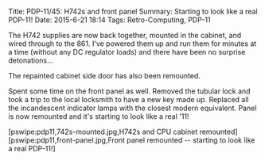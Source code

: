 Title: PDP-11/45: H742s and front panel
Summary: Starting to look like a real PDP-11!
Date: 2015-6-21 18:14
Tags: Retro-Computing, PDP-11

The H742 supplies are now back together, mounted in the cabinet, and wired through to the 861.  I've powered
them up and run them for minutes at a time (without any DC regulator loads) and there have been no surprise
detonations...

The repainted cabinet side door has also been remounted.

Spent some time on the front panel as well.  Removed the tubular lock and took a trip to the local locksmith
to have a new key made up.  Replaced all the incandescent indicator lamps with the closest modern equivalent. 
Panel is now remounted and it's starting to look like a real '11!

[pswipe:pdp11,742s-mounted.jpg,H742s and CPU cabinet remounted]
[pswipe:pdp11,front-panel.jpg,Front panel remounted -- starting to look like a real PDP-11!]
